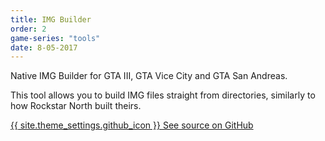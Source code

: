 ```yaml
---
title: IMG Builder
order: 2
game-series: "tools"
date: 8-05-2017
---
```

Native IMG Builder for GTA III, GTA Vice City and GTA San Andreas.

This tool allows you to build IMG files straight from directories, similarly to how Rockstar North built theirs.

<a href="https://github.com/CookiePLMonster/IMG-Builder" class="button github" role="button" target="_blank">{{ site.theme_settings.github_icon }} See source on GitHub</a>